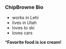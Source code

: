 ### ChipBrowne Bio

- works in Lehi
- lives in Utah
- loves to ski
- loves cars

***Favorite food is ice cream!**
